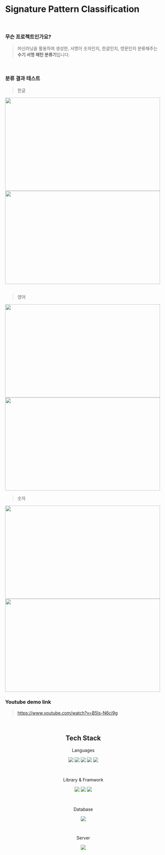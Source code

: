 # Signature Pattern Classification

<br>

### 무슨 프로젝트인가요?

> 머신러닝을 활용하여 생성한, 서명이 숫자인지, 한글인지, 영문인지 분류해주는 **수기 서명 패턴 분류기**입니다.
<br>

### 분류 결과 테스트

> 한글

<div>
  <img src="https://github.com/besforyou999/SignaturePatternClassification/assets/74638588/93da64ea-0b47-42e7-92a1-f99fe86c4723" width="500" height="300"/></a>
  <img src="https://github.com/besforyou999/SignaturePatternClassification/assets/74638588/3358e5fa-b484-46de-a72c-d31cbb572173" width="500" height="300"/></a>
</div>

<br>

>영어

<div>
  <img src="https://github.com/besforyou999/SignaturePatternClassification/assets/74638588/9d885083-e29d-4bd9-b864-ff700b6e92d6" width="500" height="300"/></a>
  <img src="https://github.com/besforyou999/SignaturePatternClassification/assets/74638588/9eaa80ec-adf4-4a48-aa1d-372028414966" width="500" height="300"/></a>
</div>

>숫자

<div>
  <img src="https://github.com/besforyou999/SignaturePatternClassification/assets/74638588/24506a41-355f-4150-899a-dfc7e22b10bb" width="500" height="300"/></a>
  <img src="https://github.com/besforyou999/SignaturePatternClassification/assets/74638588/114bd742-80d3-45f2-97f5-43ae589594f8" width="500" height="300"/></a>
</div>



### Youtube demo link

> https://www.youtube.com/watch?v=B5Is-N6cj9g
<br>

<div align="center">

## Tech Stack

Languages <br>

<img src="https://img.shields.io/badge/HTML5-E34F26?style=for-the-badge&logo=HTML5&logoColor=white"/></a>
<img src="https://img.shields.io/badge/CSS3-1572B6?style=for-the-badge&logo=CSS3&logoColor=white"/></a>
<img src="https://img.shields.io/badge/JavaScript-F7DF1E?style=for-the-badge&logo=JavaScript&logoColor=black"/></a>
<img src="https://img.shields.io/badge/Java-007396?style=for-the-badge&logo=Java&logoColor=white"/></a>
<img src="https://img.shields.io/badge/Python-14354C?style=for-the-badge&logo=python&logoColor=white"/></a>

<br>

Library & Framwork <br>

<img src="https://img.shields.io/badge/Spring-6DB33F?style=for-the-badge&logo=spring&logoColor=white"/></a>
<img src="https://img.shields.io/badge/Bootstrap-563D7C?style=for-the-badge&logo=bootstrap&logoColor=white"/></a>
<img src="https://img.shields.io/badge/TensorFlow-FF6F00?style=for-the-badge&logo=tensorflow&logoColor=white"/></a>

<br>

Database <br>

<img src="https://img.shields.io/badge/MariaDB-003545?style=for-the-badge&logo=mariadb&logoColor=white"/></a>

<br>

Server <br>

<img src="https://img.shields.io/badge/Amazon_AWS-232F3E?style=for-the-badge&logo=amazon-aws&logoColor=white"/></a>

</div>
